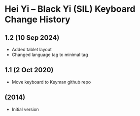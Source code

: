 Hei Yi – Black Yi (SIL) Keyboard Change History
=======================

1.2 (10 Sep 2024)
------------------
* Added tablet layout
* Changed language tag to minimal tag

1.1 (2 Oct 2020)
------------------
* Move keyboard to Keyman github repo

(2014)
------------------
* Initial version
